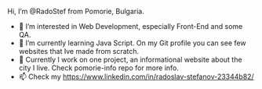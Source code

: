 Hi, I’m @RadoStef from Pomorie, Bulgaria.
- 👀 I’m interested in Web Development, especially Front-End and some QA. 
- 🌱 I’m currently learning Java Script. On my Git profile you can see few websites that Ive made from scratch.
- 💞️ Currently I work on one project, an informational website about the city I live. Check pomorie-info repo for more info.
- 📫 Check my https://www.linkedin.com/in/radoslav-stefanov-23344b82/
